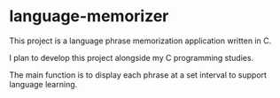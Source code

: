 # language-memorizer

This project is a language phrase memorization application written in C.

I plan to develop this project alongside my C programming studies.

The main function is to display each phrase at a set interval to support language learning.
